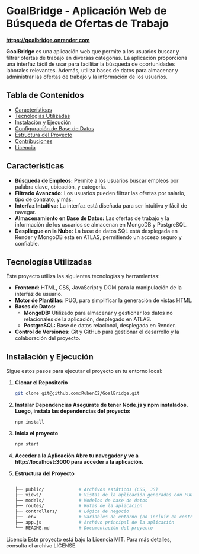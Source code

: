 # GoalBridge - Aplicación Web de Búsqueda de Ofertas de Trabajo

**https://goalbridge.onrender.com**

**GoalBridge** es una aplicación web que permite a los usuarios buscar y filtrar ofertas de trabajo en diversas categorías. La aplicación proporciona una interfaz fácil de usar para facilitar la búsqueda de oportunidades laborales relevantes. Además, utiliza bases de datos para almacenar y administrar las ofertas de trabajo y la información de los usuarios.

## Tabla de Contenidos
- [Características](#características)
- [Tecnologías Utilizadas](#tecnologías-utilizadas)
- [Instalación y Ejecución](#instalación-y-ejecución)
- [Configuración de Base de Datos](#configuración-de-base-de-datos)
- [Estructura del Proyecto](#estructura-del-proyecto)
- [Contribuciones](#contribuciones)
- [Licencia](#licencia)

## Características

- **Búsqueda de Empleos:** Permite a los usuarios buscar empleos por palabra clave, ubicación, y categoría.
- **Filtrado Avanzado:** Los usuarios pueden filtrar las ofertas por salario, tipo de contrato, y más.
- **Interfaz Intuitiva:** La interfaz está diseñada para ser intuitiva y fácil de navegar.
- **Almacenamiento en Base de Datos:** Las ofertas de trabajo y la información de los usuarios se almacenan en MongoDB y PostgreSQL.
- **Despliegue en la Nube:** La base de datos SQL está desplegada en Render y MongoDB está en ATLAS, permitiendo un acceso seguro y confiable.

## Tecnologías Utilizadas

Este proyecto utiliza las siguientes tecnologías y herramientas:

- **Frontend:** HTML, CSS, JavaScript y DOM para la manipulación de la interfaz de usuario.
- **Motor de Plantillas:** PUG, para simplificar la generación de vistas HTML.
- **Bases de Datos:**
  - **MongoDB:** Utilizado para almacenar y gestionar los datos no relacionales de la aplicación, desplegado en ATLAS.
  - **PostgreSQL:** Base de datos relacional, desplegada en Render.
- **Control de Versiones:** Git y GitHub para gestionar el desarrollo y la colaboración del proyecto.

## Instalación y Ejecución

Sigue estos pasos para ejecutar el proyecto en tu entorno local:

1. **Clonar el Repositorio**
   ```bash
   git clone git@github.com:RubenC2/GoalBridge.git

2. **Instalar Dependencias Asegúrate de tener Node.js y npm instalados. Luego, instala las dependencias del proyecto:**
   ```bash
   npm install

3. **Inicia el proyecto**

   ```bash
   npm start

4. **Acceder a la Aplicación Abre tu navegador y ve a http://localhost:3000 para acceder a la aplicación.**


5. **Estructura del Proyecto**
   ```bash

   ├── public/             # Archivos estáticos (CSS, JS)
   ├── views/              # Vistas de la aplicación generadas con PUG
   ├── models/             # Modelos de base de datos
   ├── routes/             # Rutas de la aplicación
   ├── controllers/        # Lógica de negocio
   ├── .env                # Variables de entorno (no incluir en control de versiones)
   ├── app.js              # Archivo principal de la aplicación
   └── README.md           # Documentación del proyecto


Licencia
Este proyecto está bajo la Licencia MIT. Para más detalles, consulta el archivo LICENSE.
